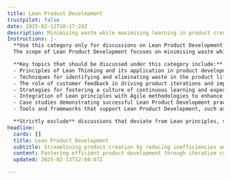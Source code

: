 ```yaml
---
title: Lean Product Development
trustpilot: false
date: 2025-02-11T10:17:24Z
description: Minimising waste while maximising learning in product creation.
Instructions: |-
  **Use this category only for discussions on Lean Product Development.**  
  The scope of Lean Product Development focuses on minimising waste while maximising learning throughout the product creation process. This approach emphasises efficiency, continuous improvement, and delivering value to customers by optimising resources and processes.

  **Key topics that should be discussed under this category include:**
  - Principles of Lean Thinking and its application in product development.
  - Techniques for identifying and eliminating waste in the product lifecycle.
  - The role of customer feedback in driving product iterations and improvements.
  - Strategies for fostering a culture of continuous learning and experimentation.
  - Integration of Lean principles with Agile methodologies to enhance product delivery.
  - Case studies demonstrating successful Lean Product Development practices.
  - Tools and frameworks that support Lean Product Development, such as Value Stream Mapping and A3 Problem Solving.

  **Strictly exclude** discussions that deviate from Lean principles, such as overly prescriptive methodologies that do not allow for flexibility, or topics that focus solely on traditional project management without considering Lean's emphasis on value and waste reduction.
headline:
  cards: []
  title: Lean Product Development
  subtitle: Streamlining product creation by reducing inefficiencies and enhancing insights through iterative learning and adaptive processes.
  content: Fostering efficient product development through iterative cycles that prioritise learning and adaptability. Emphasising the reduction of waste, teams should explore practices that enhance collaboration, visualise workflows, and leverage data-driven insights to inform decision-making, ultimately delivering value more effectively and responsively.
  updated: 2025-02-13T12:04:07Z

---
```


